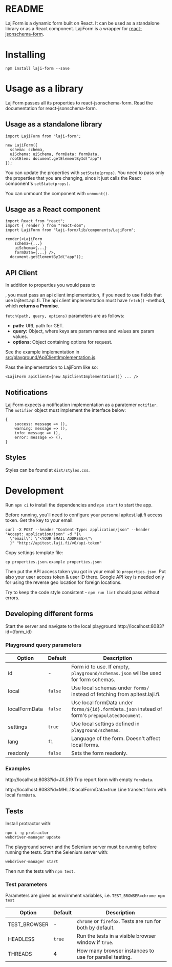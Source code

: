 # README #

LajiForm is a dynamic form built on React. It can be used as a standalone library or as a React component. LajiForm is a wrapper for [react-jsonschema-form](https://github.com/mozilla-services/react-jsonschema-form).

# Installing #

```
npm install laji-form --save
```

# Usage as a library #

LajiForm passes all its properties to react-jsonschema-form. Read the documentation for react-jsonschema-form.

## Usage as a standalone library ##

```
import LajiForm from "laji-form";

new LajiForm({
  schema: schema,
  uiSchema: uiSchema, formData: formData,
  rootElem: document.getElementById("app")
});
```

You can update the properties with ```setState(props)```. You need to pass only the properties that you are changing, since it just calls the React component's ```setState(props)```.

You can unmount the component with ```unmount()```.

## Usage as a React component ##

```
import React from "react";
import { render } from "react-dom";
import LajiForm from "laji-form/lib/components/LajiForm";

render(<LajiForm
    schema={...}
    uiSchema={...}
    formData={...} />,
  document.getElementById("app"));
```

## API Client ##

In addition to properties you would pass to <Form />, you must pass an api client implementation, if you need to use fields that use lajitest.api.fi. The api client implementation must have ```fetch()``` -method, which **returns a Promise**.

```fetch(path, query, options)``` parameters are as follows:

* **path:** URL path for GET.
* **query:** Object, where keys are param names and values are param values.
* **options:** Object containing options for request.

See the example implementation in [src/playground/ApiClientImplementation.js](https://bitbucket.org/luomus/laji-form.js/src/HEAD/playground/ApiClientImplementation.js).

Pass the implementation to LajiForm like so:

```
<LajiForm apiClient={new ApiClientImplementation()} ... />
```

## Notifications ##

LajiForm expects a notification implementation as a paratemer `notifier`. The `notifier` object must implement the interface below:

```
{
	success: message => (),
	warning: message => (),
	info: message => (),
	error: message => (),
}
```

## Styles ##

Styles can be found at  ```dist/styles.css```.

# Development #

Run `npm ci` to install the dependencies and `npm start` to start the app.

Before running, you'll need to configure your personal apitest.laji.fi access token. Get the key to your email:

```
curl -X POST --header "Content-Type: application/json" --header "Accept: application/json" -d "{\
  \"email\": \"<YOUR EMAIL ADDRESS>\"\
  }" "http://apitest.laji.fi/v0/api-token"
```

Copy settings template file:

```
cp properties.json.example properties.json
```

Then put the API access token you got in your email to ```properties.json```. Put also your user access token & user ID there. Google API key is needed only for using the reverse geo location for foreign locations.

Try to keep the code style consistent - ```npm run lint``` should pass without errors.

## Developing different forms ##

Start the server and navigate to the local playground http://localhost:8083?id={form_id}

### Playground query parameters ###

Option        | Default | Description
--------------|---------|-----------------------------------------------------------------------------------------------
id            | -       | Form id to use. If empty, `playground/schemas.json` will be used for form schemas.
local         | `false` | Use local schemas under `forms/` instead of fetching from apitest.laji.fi.
localFormData | `false` | Use local formData under `forms/${id}.formData.json` instead of form's `prepopulatedDocument`.
settings      | `true`  | Use local settings defined in `playground/schemas`.
lang          | `fi`    | Language of the form. Doesn't affect local forms.
readonly      | `false` | Sets the form readonly.

### Examples ###

http://localhost:8083?id=JX.519 Trip report form with empty `formData`.

http://localhost:8083?id=MHL.1&localFormData=true Line transect form with local `formData`.

## Tests ##

Install protractor with: 

```
npm i -g protractor
webdriver-manager update
```

The playground server and the Selenium server must be running before running the tests. Start the Selenium server with:

```
webdriver-manager start
```

Then run the tests with `npm test`.

### Test parameters ###

Parameters are given as envirnment variables, i.e. `TEST_BROWSER=chrome npm test`

Option         | Default | Description
---------------|---------|-----------------------------------------------------------------------------------------------
TEST_BROWSER   | -       | `chrome` or `firefox`. Tests are run for both by default.
HEADLESS       | `true`  | Run the tests in a visible browser window if `true`.
THREADS        | 4       | How many browser instances to use for parallel testing.
